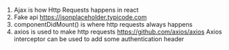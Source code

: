 1. Ajax is how Http Requests happens in react 
2. Fake api https://jsonplaceholder.typicode.com 
3. componentDidMount() is where http requests always happens
4. axios is used to make http requests https://github.com/axios/axios
Axios interceptor can be used to add some authentication header
